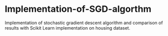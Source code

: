 # Implementation-of-SGD-algorthm
Implementation of stochastic gradient descent algorithm and comparison of results with Scikit Learn implementation on housing dataset. 
